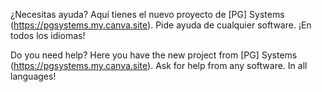 ¿Necesitas ayuda? Aquí tienes el nuevo proyecto de [PG] Systems (https://pgsystems.my.canva.site). Pide ayuda de cualquier software. ¡En todos los idiomas!

Do you need help? Here you have the new project from [PG] Systems (https://pgsystems.my.canva.site). Ask for help from any software. In all languages!
